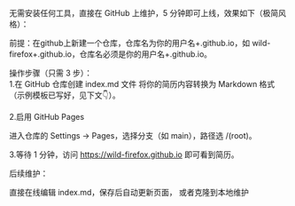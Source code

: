 无需安装任何工具，直接在 GitHub 上维护，5 分钟即可上线，效果如下（极简风格）：

前提：在github上新建一个仓库，仓库名为你的用户名+.github.io，如 wild-firefox+.github.io，仓库名必须是你的用户名+.github.io。

操作步骤（只需 3 步）：  
1.在 GitHub 仓库创建 index.md 文件
将你的简历内容转换为 Markdown 格式（示例模板已写好，见下文👇）。

2.启用 GitHub Pages

进入仓库的 Settings → Pages，选择分支（如 main），路径选 /(root)。

3.等待 1 分钟，访问 https://wild-firefox.github.io 即可看到简历。

后续维护：

直接在线编辑 index.md，保存后自动更新页面， 或者克隆到本地维护